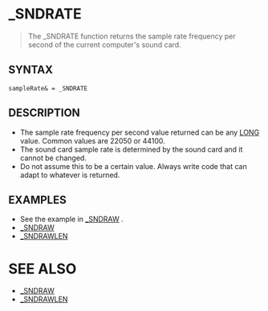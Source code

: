 # _SNDRATE
> The _SNDRATE function returns the sample rate frequency per second of the current computer's sound card.

## SYNTAX
`sampleRate& = _SNDRATE`

## DESCRIPTION
* The sample rate frequency per second value returned can be any [LONG](LONG.md) value. Common values are 22050 or 44100.
* The sound card sample rate is determined by the sound card and it cannot be changed.
* Do not assume this to be a certain value. Always write code that can adapt to whatever is returned.


## EXAMPLES
* See the example in [_SNDRAW](_SNDRAW.md) .
* [_SNDRAW](_SNDRAW.md)
* [_SNDRAWLEN](_SNDRAWLEN.md)


# SEE ALSO
* [_SNDRAW](_SNDRAW.md)
* [_SNDRAWLEN](_SNDRAWLEN.md)

